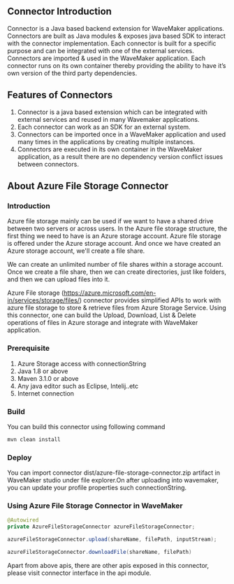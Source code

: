 ## Connector Introduction
Connector is a Java based backend extension for WaveMaker applications. Connectors are built as Java modules & exposes java based SDK to interact with the connector implementation.
Each connector is built for a specific purpose and can be integrated with one of the external services. Connectors are imported & used in the WaveMaker application. Each connector runs on its own container thereby providing the ability to have it’s own version of the third party dependencies.

## Features of Connectors
1. Connector is a java based extension which can be integrated with external services and reused in many Wavemaker applications.
2. Each connector can work as an SDK for an external system.
3. Connectors can be imported once in a WaveMaker application and used many times in the applications by creating multiple instances.
4. Connectors are executed in its own container in the WaveMaker application, as a result there are no dependency version conflict issues between connectors.

## About Azure File Storage Connector

### Introduction
Azure file storage mainly can be used if we want to have a shared drive between two servers or across users. In the Azure file storage structure, the first thing we need to have is an Azure storage account. Azure file storage is offered under the Azure storage account. And once we have created an Azure storage account, we'll create a file share.

We can create an unlimited number of file shares within a storage account. Once we create a file share, then we can create directories, just like folders, and then we can upload files into it.

Azure File storage (https://azure.microsoft.com/en-in/services/storage/files/)  connector provides simplified APIs to work with azure file storage to store & retrieve files from Azure Storage Service. Using this connector, one can build the Upload, Download, List & Delete operations of files in Azure storage and integrate with WaveMaker application.

### Prerequisite
1. Azure Storage access with connectionString
2. Java 1.8 or above
4. Maven 3.1.0 or above
5. Any java editor such as Eclipse, Intelij..etc
6. Internet connection

### Build

You can build this connector using following command
```Java
mvn clean install
```
### Deploy

You can import connector dist/azure-file-storage-connector.zip artifact in WaveMaker studio under file explorer.On after uploading into 
wavemaker, you can update your profile properties such connectionString.

### Using Azure File Storage Connector in WaveMaker
```Java
@Autowired
private AzureFileStorageConnector azureFileStorageConnector;

azureFileStorageConnector.upload(shareName, filePath, inputStream);

azureFileStorageConnector.downloadFile(shareName, filePath)
```

Apart from above apis, there are other apis exposed in this connector, please visit connector interface in the api module.

